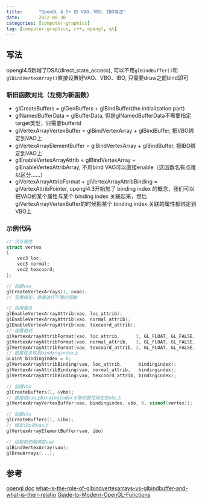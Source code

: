 ```yaml
---
title:      "OpenGL 4.5+ 的 VAO、VBO、IBO写法"
date:       2022-08-30
categories: [computer-graphics]
tag: [computer-graphics, c++, opengl, qt]
---
```


## 写法

opengl4.5新增了DSA(direct_state_access), 可以不用```glBindBuffer()```和```glBindVertexArray()```直接设置好VAO、VBO、IBO, 只需要draw之前bind即可

### 新旧函数对比（左侧为新函数）

* glCreateBuffers = glGenBuffers + glBindBuffer(the initialization part)
* glNamedBufferData = glBufferData, 但是glNamedBufferData不需要指定target类型，只需要bufferid
* glVertexArrayVertexBuffer = glBindVertexArray + glBindBuffer, 把VBO绑定到VAO上
* glVertexArrayElementBuffer = glBindVertexArray + glBindBuffer, 把IBO绑定到VAO上
* glEnableVertexArrayAttrib = glBindVertexArray + glEnableVertexAttribArray, 不用bind VAO可以直接enable（这函数名有点难以区分......）
* glVertexArrayAttribFormat + glVertexArrayAttribBinding = glVertexAttribPointer, opengl4.3开始加了 binding index 的概念，我们可以把VAO的某个属性与某个 binding index 关联起来，然后glVertexArrayVertexBuffer的时候把某个 binding index 关联的属性都绑定到VBO上

### 示例代码

```c++
// 顶点属性
struct vertex
{
    vec3 loc;
    vec3 normal;
    vec2 texcoord;
};

// 创建vao
glCreateVertexArrays(1, &vao);
// 无需绑定，直接进行下面的函数

// 启用属性
glEnableVertexArrayAttrib(vao, loc_attrib);
glEnableVertexArrayAttrib(vao, normal_attrib);
glEnableVertexArrayAttrib(vao, texcoord_attrib);
// 设置格式
glVertexArrayAttribFormat(vao, loc_attrib,      3, GL_FLOAT, GL_FALSE, offsetof(vertex, loc));
glVertexArrayAttribFormat(vao, normal_attrib,   3, GL_FLOAT, GL_FALSE, offsetof(vertex, normal));
glVertexArrayAttribFormat(vao, texcoord_attrib, 2, GL_FLOAT, GL_FALSE, offsetof(vertex, texcoord));
// 把属性关联到bindingindex上
GLuint bindingindex = 0;
glVertexArrayAttribBinding(vao, loc_attrib,      bindingindex);
glVertexArrayAttribBinding(vao, normal_attrib,   bindingindex);
glVertexArrayAttribBinding(vao, texcoord_attrib, bindingindex);

// 创建vbo
glCreateBuffers(1, &vbo);
// 直接把vao上bindingindex关联的属性绑定到vbo上
glVertexArrayVertexBuffer(vao, bindingindex, vbo, 0, sizeof(vertex));

// 创建ibo
glCreateBuffers(1, &ibo);
// 绑定ibo到vao上
glVertexArrayElementBuffer(vao, ibo)

// 绘制前仍需绑定vao
glBindVertexArray(vao);
glDrawArrays(...);
```

## 参考

[opengl doc](https://docs.gl/gl4/glBindBuffer)
[what-is-the-role-of-glbindvertexarrays-vs-glbindbuffer-and-what-is-their-relatio](https://stackoverflow.com/questions/21652546/what-is-the-role-of-glbindvertexarrays-vs-glbindbuffer-and-what-is-their-relatio)
[Guide-to-Modern-OpenGL-Functions](https://github.com/fendevel/Guide-to-Modern-OpenGL-Functions#setting-up-mix--match-shaders-with-program-pipelines)
